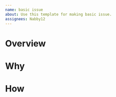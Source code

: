 ```yaml
---
name: basic issue
about: Use this template for making basic issue.
assignees: Nabby12
---
```

# Overview



# Why



# How


